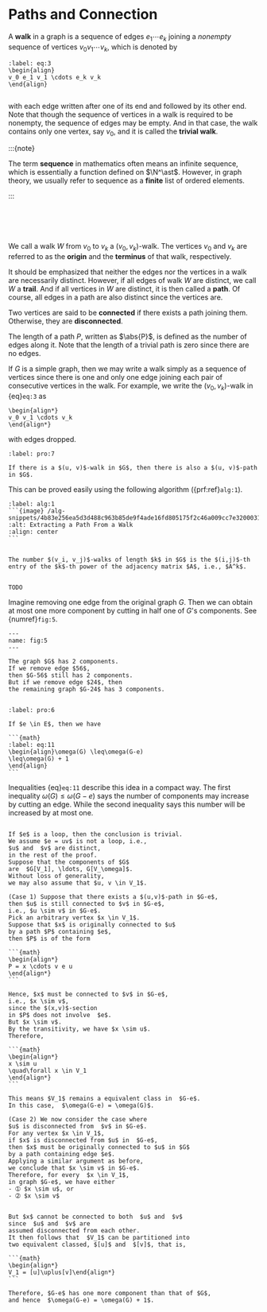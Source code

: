 
```{index} walk in a graph
```
# Paths and Connection

A **walk** in a graph is a sequence of edges $e_1 \cdots e_k$ joining a *nonempty* sequence of vertices $v_0 v_1 \cdots v_k$, which is denoted by

```{math}
:label: eq:3
\begin{align}
v_0 e_1 v_1 \cdots e_k v_k
\end{align}
```

```{index} trivial walk
```

with each edge written after one of its end and followed by its other end. Note that though the sequence of vertices in a walk is required to be nonempty, the sequence of edges may be empty. And in that case, the walk contains only one vertex, say $v_0$, and it is called the **trivial walk**.

:::{note}

The term **sequence** in mathematics often means an infinite sequence, which is essentially a function defined on $\N^\ast$. However, in graph theory, we usually refer to sequence as a **finite** list of ordered elements.

:::

```{index} origin of a walk
```

```{index} terminus of a walk
```

```{index} trail in a graph
```

```{index} path in a graph
```

```{index} connected and disconnected vertices
```

We call a walk $W$ from $v_0$ to $v_k$ a $(v_0, v_k)$-walk. The vertices $v_0$ and $v_k$ are referred to as the **origin** and the **terminus** of that walk, respectively.

It should be emphasized that neither the edges nor the vertices in a walk are necessarily distinct. However, if all edges of walk $W$ are distinct, we call $W$ a **trail**. And if all vertices in $W$ are distinct, it is then called a **path**. Of course, all edges in a path are also distinct since the vertices are.

Two vertices are said to be **connected** if there exists a path joining them. Otherwise, they are **disconnected**.

The length of a path $P$, written as $\abs{P}$, is defined as the number of edges along it. Note that the length of a trivial path is zero since there are no edges.

If $G$ is a simple graph, then we may write a walk simply as a sequence of vertices since there is one and only one edge joining each pair of consecutive vertices in the walk. For example, we write the $(v_0, v_k)$-walk in {eq}`eq:3` as

```{math}
\begin{align*}
v_0 v_1 \cdots v_k
\end{align*}
```

with edges dropped.



````{prf:proposition}
:label: pro:7

If there is a $(u, v)$-walk in $G$, then there is also a $(u, v)$-path in $G$.

````

This can be proved easily using the following algorithm ({prf:ref}`alg:1`).


````{prf:algorithm} Extracting a Path From a Walk
:label: alg:1
```{image} /alg-snippets/4b83e256ea5d3d488c963b85de9f4ade16fd805175f2c46a009cc7e32000318d.png
:alt: Extracting a Path From a Walk
:align: center
```
````

````{prf:proposition}

The number $(v_i, v_j)$-walks of length $k$ in $G$ is the $(i,j)$-th entry of the $k$-th power of the adjacency matrix $A$, i.e., $A^k$.

````

````{prf:proof}

TODO

````

Imagine removing one edge from the original graph $G$.
Then we can obtain at most one more component
by cutting in half one of $G$'s components.
See {numref}`fig:5`.


```{figure} /figures/g-005.png
---
name: fig:5
---

The graph $G$ has 2 components.
If we remove edge $56$,
then $G-56$ still has 2 components.
But if we remove edge $24$, then
the remaining graph $G-24$ has 3 components.


```

````{prf:proposition}
:label: pro:6

If $e \in E$, then we have

```{math}
:label: eq:11
\begin{align}\omega(G) \leq\omega(G-e)
\leq\omega(G) + 1
\end{align}
```

````

Inequalities {eq}`eq:11` describe this idea in a compact way.
The first inequality $\omega(G) \leq \omega(G-e)$
says the number of components may increase by cutting an edge.
While the second inequality says this number will be increased
by at most one.


````{prf:proof}

If $e$ is a loop, then the conclusion is trivial.
We assume $e = uv$ is not a loop, i.e.,
$u$ and  $v$ are distinct,
in the rest of the proof.
Suppose that the components of $G$
are  $G[V_1], \ldots, G[V_\omega]$.
Without loss of generality,
we may also assume that $u, v \in V_1$.

(Case 1) Suppose that there exists a $(u,v)$-path in $G-e$,
then $u$ is still connected to $v$ in $G-e$,
i.e., $u \sim v$ in $G-e$.
Pick an arbitrary vertex $x \in V_1$.
Suppose that $x$ is originally connected to $u$
by a path $P$ containing $e$,
then $P$ is of the form

```{math}
\begin{align*}
P = x \cdots v e u
\end{align*}
```

Hence, $x$ must be connected to $v$ in $G-e$,
i.e., $x \sim v$,
since the $(x,v)$-section
in $P$ does not involve  $e$.
But $x \sim v$.
By the transitivity, we have $x \sim u$.
Therefore,

```{math}
\begin{align*}
x \sim u
\quad\forall x \in V_1
\end{align*}
```

This means $V_1$ remains a equivalent class in  $G-e$.
In this case,  $\omega(G-e) = \omega(G)$.

(Case 2) We now consider the case where
$u$ is disconnected from  $v$ in $G-e$.
For any vertex $x \in V_1$,
if $x$ is disconnected from $u$ in  $G-e$,
then $x$ must be originally connected to $u$ in $G$
by a path containing edge $e$.
Applying a similar argument as before,
we conclude that $x \sim v$ in $G-e$.
Therefore, for every  $x \in V_1$,
in graph $G-e$, we have either
- ➀ $x \sim u$, or
- ➁ $x \sim v$


But $x$ cannot be connected to both  $u$ and  $v$
since  $u$ and  $v$ are
assumed disconnected from each other.
It then follows that  $V_1$ can be partitioned into
two equivalent classed, $[u]$ and  $[v]$, that is,

```{math}
\begin{align*}
V_1 = [u]\uplus[v]\end{align*}
```

Therefore, $G-e$ has one more component than that of $G$,
and hence  $\omega(G-e) = \omega(G) + 1$.

````
